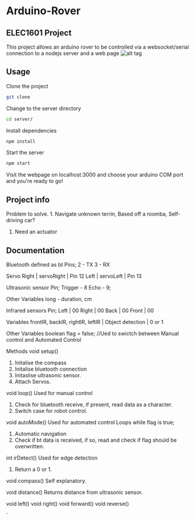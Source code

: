 # Arduino-Rover

## ELEC1601 Project

This project allows an arduino rover to be controlled via a websocket/serial connection to a nodejs server and a web page
![alt tag](https://dl.dropboxusercontent.com/u/14297267/project.png)

## Usage

Clone the project
```bash
git clone 
```

Change to the server directory
```bash
cd server/
```
Install dependencies 
```bash
npm install
```
Start the server
```bash
npm start
```
Visit the webpage on localhost:3000 and choose your arduino COM port and you're ready to go!

## Project info
  Problem to solve.
    1. Navigate unknown terrin, Based off a roomba, Self-driving car?

    
  1. Need an actuator
  

## Documentation
Bluetooth defined as bt
Pins;
  2 - TX
  3 - RX
  
Servo
  Right | servoRight | Pin 12
  Left | servoLeft | Pin 13
  
Ultrasonic sensor
  Pin;
  Trigger - 8
  Echo - 9;
  
  Other Variables
  long - duration, cm
  
Infrared sensors
  Pin;
  Left | 00
  Right | 00
  Back | 00
  Front | 00
  
  Variables
  frontIR, backIR, rightIR, leftIR | Object detection | 0 or 1
 
Other Variables
 boolean flag = false; //Ued to swictch between Manual control and Automated Control

Methods
void setup()
  1. Initalise the compass
  2. Initalise bluetooth connection
  3. Initaslise ultrasonic sensor.
  4. Attach Servos.
  
void loop()
  Used for manual control
  1. Check for bluetooth receive, if present, read data as a character.
  2. Switch case for robot control.
  
void autoMode()
  Used for automated control
  Loops while flag is true;
  1. Automatic navigation
  2. Check if bt data is received, if so, read and check if flag should be overwritten.
 
int irDetect()
  Used for edge detection
  1. Return a 0 or 1.
  
void compass()
  Self explanatory.
  
void distance()
  Returns distance from ultrasonic sensor.

void left()
void right()
void forward()
void reverse()

`
